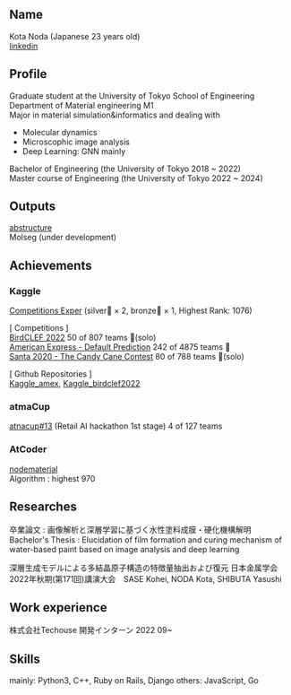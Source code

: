 ## Name 
Kota Noda (Japanese 23 years old)  
[linkedin](https://www.linkedin.com/in/kota-noda-294b9a236/)

## Profile
Graduate student at the University of Tokyo School of Engineering  
Department of Material engineering M1  
Major in material simulation&informatics and dealing with  
* Molecular dynamics
* Microscophic image analysis
* Deep Learning: GNN mainly

Bachelor of Engineering (the University of Tokyo 2018 ~ 2022)  
Master course of Engineering (the University of Tokyo 2022 ~ 2024)

## Outputs
[abstructure](https://github.com/nodematerial/abstructure)  
Molseg (under development)

## Achievements
### Kaggle 
[Competitions Exper](https://www.kaggle.com/kotanoda) (silver🥈 × 2, bronze🥉 × 1, Highest Rank: 1076)  

[ Competitions ]  
[BirdCLEF 2022](https://www.kaggle.com/competitions/birdclef-2022) 50 of 807 teams 🥈(solo)  
[American Express - Default Prediction](https://www.kaggle.com/competitions/amex-default-prediction) 242 of 4875 teams 🥈  
[Santa 2020 - The Candy Cane Contest](https://www.kaggle.com/c/santa-2020) 80 of 788 teams 🥉(solo)  

[ Github Repositories ]  
[Kaggle_amex](https://github.com/nodematerial/Kaggle_amex), [Kaggle_birdclef2022](https://github.com/nodematerial/Kaggle_birdclef2022)

### atmaCup 
[atnacup#13](https://www.guruguru.science/competitions/19/leaderboard) (Retail AI hackathon 1st stage) 4 of 127 teams

### AtCoder
[nodematerial](https://atcoder.jp/users/nodematerial)  
Algorithm : highest 970

## Researches
卒業論文 : 画像解析と深層学習に基づく水性塗料成膜・硬化機構解明  
Bachelor's Thesis : Elucidation of film formation and curing mechanism of water-based paint based on image analysis and deep learning

深層⽣成モデルによる多結晶原⼦構造の特徴量抽出および復元 日本金属学会2022年秋期(第171回)講演大会　SASE Kohei, NODA Kota, SHIBUTA Yasushi

## Work experience
株式会社Techouse  開発インターン 2022 09~ 

## Skills
mainly: Python3, C++, Ruby on Rails, Django
others: JavaScript, Go
